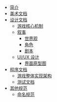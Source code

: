 <!-- 此处仅包含生成出的游戏的相关文档 -->
<!-- 不包含专门给 Roo Code 的 Prompts -->
- [简介](intro)
- [美术文档](arts/art-docs)
  <!-- - [风格指南](art-style-guide)       # 色彩、字体、视觉主题 -->
- [设计文档](design/game-design-docs)
  - [游戏核心机制](design/game-mechanics-docs)
  - [叙事](design/narration/game-narration-docs)
    - [世界观](design/narration/world-settings)
    - [角色](design/narration/character-settings)
    - [剧本](design/narration/plot-docs)
  - [UI/UX 设计](design/ui-ux/ui-ux-docs)
    - [界面原型图](design/ui-ux/ui-wireframes)
- [程序文档](program/programming-docs)
  - [游戏整体实现架构](program/game-programming-architecture)
  - [测试文档](program/test-docs)
- [其他规范](other/specifications)
  - [命名规范](other/naming-conventions)